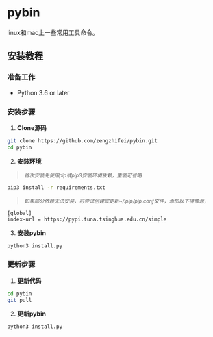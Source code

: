 # pybin

linux和mac上一些常用工具命令。

## 安装教程

### 准备工作
- Python 3.6 or later

### 安装步骤
1. **Clone源码**
```sh
git clone https://github.com/zengzhifei/pybin.git
cd pybin
```

2. **安装环境**
> <small>_首次安装先使用pip或pip3安装环境依赖，重装可省略_</small>
```sh
pip3 install -r requirements.txt
```

> <small>_如果部分依赖无法安装，可尝试创建或更新~/.pip/pip.conf文件，添加以下镜像源，_</small>
```
[global]
index-url = https://pypi.tuna.tsinghua.edu.cn/simple
```

3. **安装pybin**
```sh
python3 install.py
```

### 更新步骤
1. **更新代码**
```sh
cd pybin
git pull
```

2. **更新pybin**
```sh
python3 install.py
```

